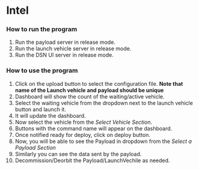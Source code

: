 # Intel

### How to run the program
  1. Run the payload server in release mode.
  2. Run the launch vehicle server in release mode.
  3. Run the DSN UI server in release mode.
  
### How to use the program
  1. Click on the upload button to select the configuration file. 
   **Note that name of the Launch vehicle and payload should be unique**
  2. Dashboard will show the count of the waiting/active vehicle.
  3. Select the waiting vehicle from the dropdown next to the launch vehicle button and launch it.
  4. It will update the dashboard.
  5. Now select the vehicle from the *Select Vehicle Section*.
  6. Buttons with the command name will appear on the dashboard.
  7. Once notified ready for deploy, click on deploy button.
  8. Now, you will be able to see the Payload in dropdown from the  *Select a Payload Section*
  9. Similarly you can see the data sent by the payload.
  10. Decommission/Deorbit the Payload/LaunchVechile as needed.
